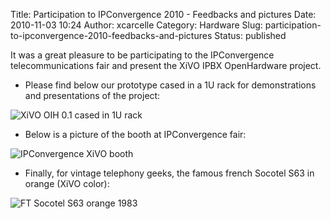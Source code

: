 Title: Participation to IPConvergence 2010 - Feedbacks and pictures
Date: 2010-11-03 10:24
Author: xcarcelle
Category: Hardware
Slug: participation-to-ipconvergence-2010-feedbacks-and-pictures
Status: published

It was a great pleasure to be participating to the IPConvergence
telecommunications fair and present the XiVO IPBX OpenHardware project.

-   Please find below our prototype cased in a 1U rack for
    demonstrations and presentations of the project:  

![XiVO OIH 0.1 cased in 1U
rack](/images/blog/.XiVO_IOH_Casing_rack_1U_m.jpg "XiVO OIH 0.1 cased in 1U rack, nov. 2010")  

-   Below is a picture of the booth at IPConvergence fair:  

![IPConvergence XiVO
booth](/images/blog/.P1040544_m.jpg "IPConvergence XiVO booth, nov. 2010")  

-   Finally, for vintage telephony geeks, the famous french Socotel S63
    in orange (XiVO color):  

![FT Socotel S63 orange
1983](/images/blog/.P1040592_m.jpg "FT Socotel S63 orange 1983, nov. 2010")

</p>

